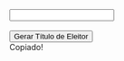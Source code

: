 <div class="input-container">
  <input id="vlrGerado" class="input-gerador" type="text" readonly><br><br>
  <i id="iconCopy" class="icon icon-16 icon-copy" onclick="copiarTexto() "></i>
  <button onclick="document.getElementById('vlrGerado').value = tituloEleitor(true); toggleIcon();">
Gerar Título de Eleitor</button>
  <div id="msgCopiado" class="copiado">Copiado!</div>
</div>
